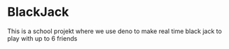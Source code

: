 # BlackJack
This is a school projekt where we use deno to make real time black jack to play with up to 6 friends
